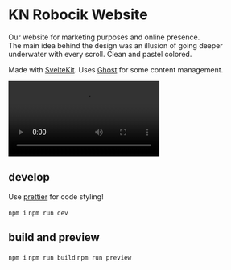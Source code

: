 # KN Robocik Website

Our website for marketing purposes and online presence.\
The main idea behind the design was an illusion of going deeper underwater with every scroll. Clean and pastel colored.

Made with [SvelteKit](https://kit.svelte.dev/). Uses [Ghost](https://ghost.org/) for some content management.

<video src="https://github.com/user-attachments/assets/10f1443a-a8a6-4eaa-9b06-86a91b527925"></video>

## develop

Use [prettier](https://prettier.io/docs/en/install.html) for code styling!

`npm i` `npm run dev`

## build and preview

`npm i` `npm run build` `npm run preview`
